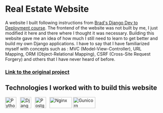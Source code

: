 # Real Estate Website

A website I built following instructions from [Brad's Django Dev to Deployment course](https://www.udemy.com/course/python-django-dev-to-deployment/). The frontend of the website was not built by me, 
I just modified it here and there where I thought it was necessary. Building this website gave me an idea of how much I still need to learn to get better and build my own Django applications. I have to say 
that I have familiarized myself with concepts such as : MVC (Model-View-Controller), URL Mapping, ORM (Object-Relational Mapping), CSRF (Cross-Site Request Forgery) and
others that I have never heard of before.

### [Link to the original project](https://github.com/bradtraversy/btre_project)

## Technologies I worked with to build this website
<a href="https://www.python.org/" target="_blank" rel="noreferrer"><img src="https://www.vectorlogo.zone/logos/python/python-icon.svg" width="36" height="36" alt="Python Programming Language" /></a> &nbsp;
<a href="https://www.djangoproject.com/" target="_blank" rel="noreferrer"><img src="https://www.vectorlogo.zone/logos/djangoproject/djangoproject-icon.svg" width="36" height="36" alt="Django Framework" /></a> &nbsp;
<a href="https://www.postgresql.org/" target="_blank" rel="noreferrer"><img src="https://www.vectorlogo.zone/logos/postgresql/postgresql-icon.svg" width="36" height="36" alt="PostgreSQL" /></a> &nbsp;
<a href="https://www.nginx.com/" target="_blank" rel="noreferrer"><img src="https://www.vectorlogo.zone/logos/nginx/nginx-ar21.svg" width="72" height="36" alt="Nginx" /></a>
<a href="https://gunicorn.org/" target="_blank" rel="noreferrer"><img src="https://www.vectorlogo.zone/logos/gunicorn/gunicorn-ar21.svg" width="72" height="36" alt="Gunicorn" /></a> &nbsp;

